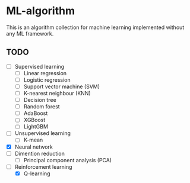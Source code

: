 # ML-algorithm
This is an algorithm collection for machine learning implemented without any ML framework.

## TODO

- [ ] Supervised learning
  - [ ] Linear regression
  - [ ] Logistic regression
  - [ ] Support vector machine (SVM)
  - [ ] K-nearest neighbour (KNN)
  - [ ] Decision  tree
  - [ ] Random forest
  - [ ] AdaBoost
  - [ ] XGBoost
  - [ ] LightGBM
- [ ] Unsupervised learning
  - [ ] K-mean
- [x] Neural network
- [ ] Dimention reduction
  - [ ] Principal component analysis (PCA)
- [ ] Reinforcement learning
  - [x] Q-learning